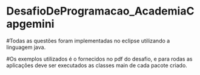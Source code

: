 # DesafioDeProgramacao_AcademiaCapgemini

#Todas as questões foram implementadas no eclipse utilizando a linguagem java. 
	
#Os exemplos utilizados é o fornecidos no pdf do desafio, e para rodas as aplicações deve ser executados as classes main de cada pacote criado.
